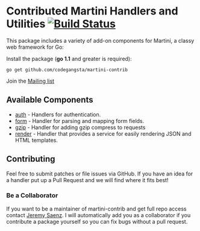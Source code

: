 # Contributed Martini Handlers and Utilities [![Build Status](https://drone.io/github.com/codegangsta/martini-contrib/status.png)](https://drone.io/github.com/codegangsta/martini-contrib/latest)

This package includes a variety of add-on components for Martini, a classy web framework for Go:

Install the package (**go 1.1** and greater is required):
~~~
go get github.com/codegangsta/martini-contrib
~~~

Join the [Mailing list](https://groups.google.com/forum/#!forum/martini-go)

## Available Components
* [auth](https://github.com/codegangsta/martini-contrib/tree/master/auth) - Handlers for authentication.
* [form](https://github.com/codegangsta/martini-contrib/tree/master/form) - Handler for parsing and mapping form fields.
* [gzip](https://github.com/codegangsta/martini-contrib/tree/master/gzip) - Handler for adding gzip compress to requests
* [render](https://github.com/codegangsta/martini-contrib/tree/master/render) - Handler that provides a service for easily rendering JSON and HTML templates.

## Contributing
Feel free to submit patches or file issues via GitHub. If you have an idea for a handler put up a Pull Request and we will find where it fits best!

### Be a Collaborator
If you want to be a maintainer of martini-contrib and get full repo access contact [Jeremy Saenz](http://github.com/codegangsta). I will automatically add you as a collaborator if you contribute a package yourself so you can fix bugs without a pull request.
